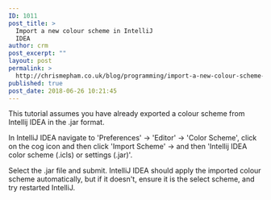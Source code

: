 ```yaml
---
ID: 1011
post_title: >
  Import a new colour scheme in IntelliJ
  IDEA
author: crm
post_excerpt: ""
layout: post
permalink: >
  http://chrismepham.co.uk/blog/programming/import-a-new-colour-scheme-in-intellij-idea/
published: true
post_date: 2018-06-26 10:21:45
---
```

This tutorial assumes you have already exported a colour scheme from Intellij IDEA in the .jar format.

In IntelliJ IDEA navigate to 'Preferences' -&gt; 'Editor' -&gt; 'Color Scheme', click on the cog icon and then click 'Import Scheme' -&gt; and then 'Intellij IDEA color scheme (.icls) or settings (.jar)'.

Select the .jar file and submit. IntelliJ IDEA should apply the imported colour scheme automatically, but if it doesn't, ensure it is the select scheme, and try restarted IntelliJ.
